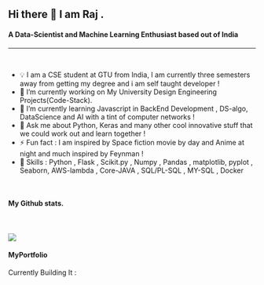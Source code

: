 ## Hi there 👋 I am Raj . 

#### A Data-Scientist and Machine Learning Enthusiast based out of India  

---
<br />

- 💡 I am a CSE student at GTU from India, I am currently three semesters away from  getting my degree and i am self taught developer !                          
- 🔭 I’m currently working on My University Design Engineering Projects(Code-Stack).
- 🌱 I’m currently learning Javascript in BackEnd Development , DS-algo, DataScience and AI with a tint of computer networks !
- 💬 Ask me about Python, Keras and many other cool innovative stuff that we could work out and learn together !
- ⚡ Fun fact :   I am inspired by Space fiction movie by day and Anime at night and much inspired by Feynman ! 
- 🤹 Skills : Python , Flask , Scikit.py , Numpy , Pandas , matplotlib, pyplot , Seaborn, AWS-lambda , Core-JAVA , SQL/PL-SQL , MY-SQL , Docker 
<br />

#### My Github stats.
<br />
<br />
<img src="https://github-readme-stats.vercel.app/api?username=rajdotexe">
<br />

#### MyPortfolio
Currently Building It :
